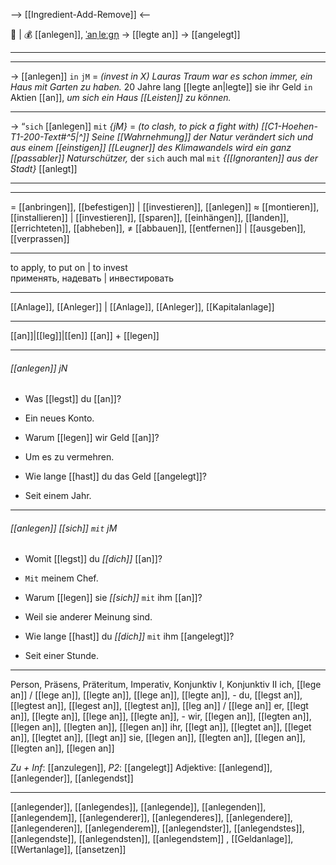 --> [[Ingredient-Add-Remove]] <--

🔨 | 💰 [[anlegen]], [ˈanˌleːɡn̩](https://youglish.com/pronounce/anlegen/german) → [[legte an]] → [[angelegt]] 

---
---

→ [[anlegen]] `in` `jM` = *(invest in X)*
*Lauras Traum war es schon immer, ein Haus mit Garten zu haben.* 
20 Jahre lang [[legte an|legte]] sie ihr Geld `in` Aktien [[an]], 
*um sich ein Haus [[Leisten]] zu können.* 

---

→ “`sich` [[anlegen]] `mit` *{jM}* = *(to clash, to pick a fight with)*
*[[C1-Hoehen-T1-200-Text#^5|^]]* *Seine [[Wahrnehmung]] der Natur verändert sich und aus einem [[einstigen]] [[Leugner]] des  Klimawandels wird ein ganz [[passabler]] Naturschützer,*
der `sich` auch mal `mit` *{[[Ignoranten]] aus der Stadt}* [[anlegt]]

---
---
= [[anbringen]], [[befestigen]] | [[investieren]], [[anlegen]]
≈ [[montieren]], [[installieren]] | [[investieren]], [[sparen]], [[einhängen]], [[landen]], [[errichteten]], [[abheben]],
≠ [[abbauen]], [[entfernen]] | [[ausgeben]], [[verprassen]]

---
to apply, to put on | to invest  
применять, надевать | инвестировать

---
[[Anlage]], [[Anleger]] | [[Anlage]], [[Anleger]], [[Kapitalanlage]]

---
[[an]]|[[leg]]|[[en]]
[[an]] + [[legen]]


---
###### [[anlegen]] jN
- Was [[legst]] du [[an]]?
- Ein neues Konto.

- Warum [[legen]] wir Geld [[an]]?
- Um es zu vermehren.

- Wie lange [[hast]] du das Geld [[angelegt]]?
- Seit einem Jahr.

---
###### [[anlegen]] *[[sich]]* `mit` jM
- Womit [[legst]] du *[[dich]]* [[an]]?
- `Mit` meinem Chef.

- Warum [[legen]] sie *[[sich]]* `mit` ihm [[an]]?
- Weil sie anderer Meinung sind.

- Wie lange [[hast]] du *[[dich]]* `mit` ihm [[angelegt]]?
- Seit einer Stunde.

---
Person, Präsens, Präteritum, Imperativ, Konjunktiv I, Konjunktiv II
ich, [[lege an]] / [[lege an]], [[legte an]], [[lege an]], [[legte an]], -
du, [[legst an]], [[legtest an]], [[legest an]], [[legtest an]], [[leg an]] / [[lege an]]
er, [[legt an]], [[legte an]], [[lege an]], [[legte an]], -
wir, [[legen an]], [[legten an]], [[legen an]], [[legten an]], [[legen an]]
ihr, [[legt an]], [[legtet an]], [[leget an]], [[legtet an]], [[legt an]]
sie, [[legen an]], [[legten an]], [[legen an]], [[legten an]], [[legen an]]

*Zu + Inf*: [[anzulegen]], *P2*: [[angelegt]]
Adjektive: [[anlegend]], [[anlegender]], [[anlegendst]]

---
[[anlegender]], [[anlegendes]], [[anlegende]], [[anlegenden]], [[anlegendem]], [[anlegenderer]], [[anlegenderes]], [[anlegendere]], [[anlegenderen]], [[anlegenderem]], [[anlegendster]], [[anlegendstes]], [[anlegendste]], [[anlegendsten]], [[anlegendstem]]
, [[Geldanlage]], [[Wertanlage]], [[ansetzen]]